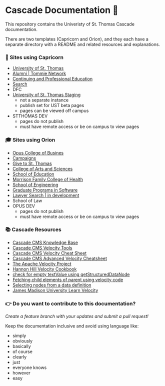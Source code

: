# Cascade Documentation :apple:

This repository contains the Univeristy of St. Thomas Cascade documentation.

There are two templates (Capricorn and Orion), and they each have a separate directory with a README and related resources and explanations.

### :school_satchel: Sites using Capricorn

-   [University of St. Thomas](https://www.stthomas.edu/)
-   [Alumni | Tommie Network](https://alumni.stthomas.edu/)
-   [Continuing and Professional Education](https://cape.stthomas.edu/)
-   [Search](https://search.stthomas.edu/search/)
-   DFC
-   [University of St. Thomas Staging](https://staging.aws.stthomas.edu/)
    -   not a separate instance
    -   publish set for UST beta pages
    -   pages can be viewed off campus
-   STTHOMAS DEV
    -   pages do not publish
    -   must have remote access or be on campus to view pages

### :mortar_board: Sites using Orion

-   [Opus College of Busines](https://business.stthomas.edu/)
-   [Campaigns](https://campaigns.stthomas.edu/)
-   [Give to St. Thomas](https://give.stthomas.edu/)
-   [College of Arts and Sciences](https://cas.stthomas.edu/)
-   [School of Education](https://education.stthomas.edu/)
-   [Morrison Family College of Health](https://health.stthomas.edu/)
-   [School of Engineering](https://engineering.stthomas.edu/)
-   [Graduate Programs in Software](https://software.stthomas.edu/)
-   [Lawyer Search | in development](https://lawnet-cascade-dev.aws.stthomas.edu/lawyer-search/)
-   School of Law
-   OPUS DEV
    -   pages do not publish
    -   must have remote access or be on campus to view pages

### :books: Cascade Resources

-   [Cascade CMS Knowledge Base](https://www.hannonhill.com/cascadecms/latest/faqs/development/index.html)
-   [Cascade CMS Velocity Tools](https://www.hannonhill.com/cascadecms/latest/developing-in-cascade/script-formats/velocity-tools.html)
-   [Cascade CMS Velocity Cheat Sheet](https://www.hannonhill.com/cascadecms/latest/_docs/velocity-cheatsheet.pdf)
-   [Cascade CMS Advanced Velocity Cheatsheet](https://www.hannonhill.com/cascadecms/latest/_docs/advanced-velocity-cheatsheet.pdf)
-   [The Apache Velocity Project](http://velocity.apache.org/engine/1.7/user-guide.html)
-   [Hannon Hill Velocity Cookbook](https://github.com/hannonhill/Velocity-Cookbook)
-   [check for empty textValue using getStructuredDataNode](http://help-archives.hannonhill.com/discussions/velocity-formats/14099-check-for-empty-textvalue-using-getstructureddatanode)
-   [Fetching child elements of parent using velocity code](https://stackoverflow.com/questions/24827801/fetching-child-elements-of-parent-using-velocity-code)
-   [Selecting nodes from a data definition](http://help-archives.hannonhill.com/discussions/velocity-formats/14334-selecting-nodes-from-a-data-definition)
-   [James Madison University Learn Velocity](https://www.jmu.edu/cascade/LearnVelocity/index.shtml)

### :point_right: Do you want to contribute to this documentation?

_Create a feature branch with your updates and submit a pull request!_

Keep the documentation inclusive and avoid using language like:

-   simply
-   obviously
-   basically
-   of course
-   clearly
-   just
-   everyone knows
-   however
-   easy
